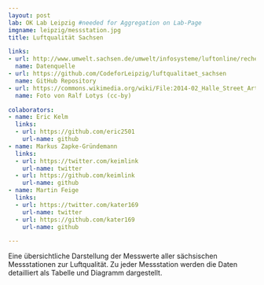 ```yaml
---
layout: post
lab: OK Lab Leipzig #needed for Aggregation on Lab-Page
imgname: leipzig/messstation.jpg
title: Luftqualität Sachsen

links:
- url: http://www.umwelt.sachsen.de/umwelt/infosysteme/luftonline/recherche.aspx
  name: Datenquelle
- url: https://github.com/CodeforLeipzig/luftqualitaet_sachsen
  name: GitHub Repository
- url: https://commons.wikimedia.org/wiki/File:2014-02_Halle_Street_Art_89.jpg
  name: Foto von Ralf Lotys (cc-by)

colaborators:
- name: Eric Kelm
  links:
  - url: https://github.com/eric2501
    url-name: github
- name: Markus Zapke-Gründemann
  links:
  - url: https://twitter.com/keimlink
    url-name: twitter
  - url: https://github.com/keimlink
    url-name: github
- name: Martin Feige
  links:
  - url: https://twitter.com/kater169
    url-name: twitter
  - url: https://github.com/kater169
    url-name: github

---
```


Eine übersichtliche Darstellung der Messwerte aller sächsischen Messstationen zur Luftqualität. Zu jeder Messstation werden die Daten detailliert als Tabelle und Diagramm dargestellt.


